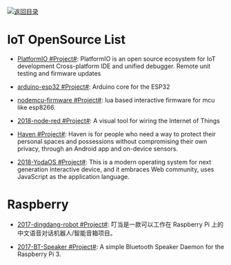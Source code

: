 [![返回目录](https://user-images.githubusercontent.com/5803001/38079637-ff0abcf0-3371-11e8-9b76-ad651620afc7.jpg)](https://github.com/wxyyxc1992/Awesome-Lists)

# IoT OpenSource List

- [PlatformIO #Project#](https://platformio.org/): PlatformIO is an open source ecosystem for IoT development
  Cross-platform IDE and unified debugger. Remote unit testing and firmware updates

- [arduino-esp32 #Project#](https://github.com/espressif/arduino-esp32): Arduino core for the ESP32

- [nodemcu-firmware #Project#](https://github.com/nodemcu/nodemcu-firmware): lua based interactive firmware for mcu like esp8266.

- [2018-node-red #Project#](https://github.com/node-red/node-red): A visual tool for wiring the Internet of Things

* [Haven #Project#](https://github.com/guardianproject/haven): Haven is for people who need a way to protect their personal spaces and possessions without compromising their own privacy, through an Android app and on-device sensors.

- [2018-YodaOS #Project#](https://github.com/yodaos-project/yodaos): This is a modern operating system for next generation interactive device, and it embraces Web community, uses JavaScript as the application language.

# Raspberry

- [2017-dingdang-robot #Project#](https://github.com/dingdang-robot/dingdang-robot): 叮当是一款可以工作在 Raspberry Pi 上的中文语音对话机器人/智能音箱项目。

- [2017-BT-Speaker #Project#](https://github.com/lukasjapan/bt-speaker): A simple Bluetooth Speaker Daemon for the Raspberry Pi 3.
